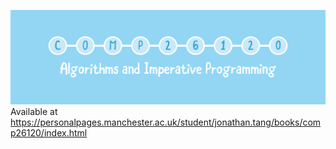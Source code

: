 ![Header](header.png)
Available at https://personalpages.manchester.ac.uk/student/jonathan.tang/books/comp26120/index.html
